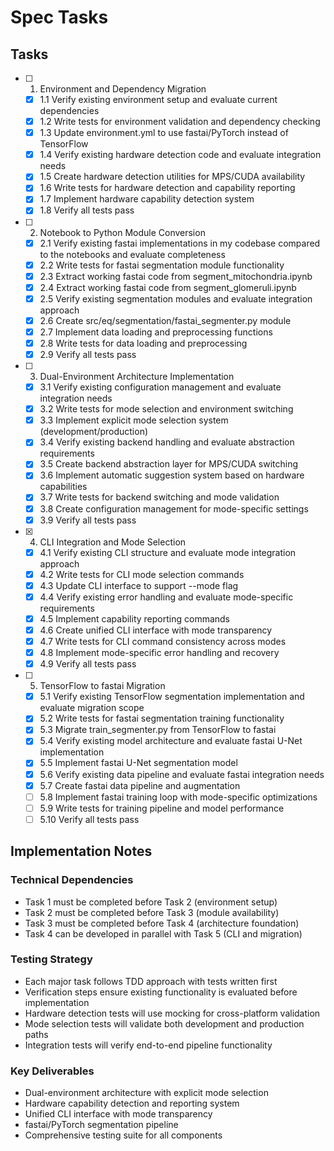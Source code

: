 # Spec Tasks

## Tasks

- [ ] 1. Environment and Dependency Migration
  - [x] 1.1 Verify existing environment setup and evaluate current dependencies
  - [x] 1.2 Write tests for environment validation and dependency checking
  - [x] 1.3 Update environment.yml to use fastai/PyTorch instead of TensorFlow
  - [x] 1.4 Verify existing hardware detection code and evaluate integration needs
  - [x] 1.5 Create hardware detection utilities for MPS/CUDA availability
  - [x] 1.6 Write tests for hardware detection and capability reporting
  - [x] 1.7 Implement hardware capability detection system
  - [x] 1.8 Verify all tests pass

- [ ] 2. Notebook to Python Module Conversion
  - [x] 2.1 Verify existing fastai implementations in my codebase compared to the notebooks and evaluate completeness
  - [x] 2.2 Write tests for fastai segmentation module functionality
  - [x] 2.3 Extract working fastai code from segment_mitochondria.ipynb
  - [x] 2.4 Extract working fastai code from segment_glomeruli.ipynb
  - [x] 2.5 Verify existing segmentation modules and evaluate integration approach
  - [x] 2.6 Create src/eq/segmentation/fastai_segmenter.py module
  - [x] 2.7 Implement data loading and preprocessing functions
  - [x] 2.8 Write tests for data loading and preprocessing
  - [x] 2.9 Verify all tests pass

- [ ] 3. Dual-Environment Architecture Implementation
  - [x] 3.1 Verify existing configuration management and evaluate integration needs
  - [x] 3.2 Write tests for mode selection and environment switching
  - [x] 3.3 Implement explicit mode selection system (development/production)
  - [x] 3.4 Verify existing backend handling and evaluate abstraction requirements
  - [x] 3.5 Create backend abstraction layer for MPS/CUDA switching
  - [x] 3.6 Implement automatic suggestion system based on hardware capabilities
  - [x] 3.7 Write tests for backend switching and mode validation
  - [x] 3.8 Create configuration management for mode-specific settings
  - [x] 3.9 Verify all tests pass

- [x] 4. CLI Integration and Mode Selection
  - [x] 4.1 Verify existing CLI structure and evaluate mode integration approach
  - [x] 4.2 Write tests for CLI mode selection commands
  - [x] 4.3 Update CLI interface to support --mode flag
  - [x] 4.4 Verify existing error handling and evaluate mode-specific requirements
  - [x] 4.5 Implement capability reporting commands
  - [x] 4.6 Create unified CLI interface with mode transparency
  - [x] 4.7 Write tests for CLI command consistency across modes
  - [x] 4.8 Implement mode-specific error handling and recovery
  - [x] 4.9 Verify all tests pass

- [ ] 5. TensorFlow to fastai Migration
  - [x] 5.1 Verify existing TensorFlow segmentation implementation and evaluate migration scope
  - [x] 5.2 Write tests for fastai segmentation training functionality
  - [x] 5.3 Migrate train_segmenter.py from TensorFlow to fastai
  - [x] 5.4 Verify existing model architecture and evaluate fastai U-Net implementation
  - [x] 5.5 Implement fastai U-Net segmentation model
  - [x] 5.6 Verify existing data pipeline and evaluate fastai integration needs
  - [x] 5.7 Create fastai data pipeline and augmentation
  - [ ] 5.8 Implement fastai training loop with mode-specific optimizations
  - [ ] 5.9 Write tests for training pipeline and model performance
  - [ ] 5.10 Verify all tests pass

## Implementation Notes

### Technical Dependencies
- Task 1 must be completed before Task 2 (environment setup)
- Task 2 must be completed before Task 3 (module availability)
- Task 3 must be completed before Task 4 (architecture foundation)
- Task 4 can be developed in parallel with Task 5 (CLI and migration)

### Testing Strategy
- Each major task follows TDD approach with tests written first
- Verification steps ensure existing functionality is evaluated before implementation
- Hardware detection tests will use mocking for cross-platform validation
- Mode selection tests will validate both development and production paths
- Integration tests will verify end-to-end pipeline functionality

### Key Deliverables
- Dual-environment architecture with explicit mode selection
- Hardware capability detection and reporting system
- Unified CLI interface with mode transparency
- fastai/PyTorch segmentation pipeline
- Comprehensive testing suite for all components
